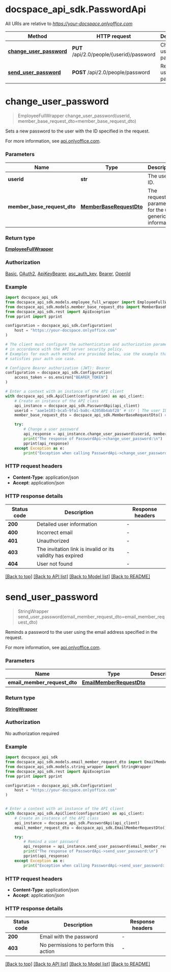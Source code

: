 # docspace_api_sdk.PasswordApi

All URIs are relative to *https://your-docspace.onlyoffice.com*

Method | HTTP request | Description
------------- | ------------- | -------------
[**change_user_password**](#change_user_password) | **PUT** /api/2.0/people/{userid}/password | Change a user password
[**send_user_password**](#send_user_password) | **POST** /api/2.0/people/password | Remind a user password


# **change_user_password**
> EmployeeFullWrapper change_user_password(userid, member_base_request_dto=member_base_request_dto)

Sets a new password to the user with the ID specified in the request.

For more information, see [api.onlyoffice.com]().

### Parameters


Name | Type | Description  | Notes
------------- | ------------- | ------------- | -------------
 **userid** | **str**| The user ID. | 
 **member_base_request_dto** | [**MemberBaseRequestDto**](MemberBaseRequestDto.md)| The request parameters for the user generic information. | [optional] 

### Return type

[**EmployeeFullWrapper**](EmployeeFullWrapper.md)

### Authorization

[Basic](../README.md#Basic), [OAuth2](../README.md#OAuth2), [ApiKeyBearer](../README.md#ApiKeyBearer), [asc_auth_key](../README.md#asc_auth_key), [Bearer](../README.md#Bearer), [OpenId](../README.md#OpenId)

### Example


```python
import docspace_api_sdk
from docspace_api_sdk.models.employee_full_wrapper import EmployeeFullWrapper
from docspace_api_sdk.models.member_base_request_dto import MemberBaseRequestDto
from docspace_api_sdk.rest import ApiException
from pprint import pprint

configuration = docspace_api_sdk.Configuration(
    host = "https://your-docspace.onlyoffice.com"
)

# The client must configure the authentication and authorization parameters
# in accordance with the API server security policy.
# Examples for each auth method are provided below, use the example that
# satisfies your auth use case.

# Configure Bearer authorization (JWT): Bearer
configuration = docspace_api_sdk.Configuration(
    access_token = os.environ["BEARER_TOKEN"]
)

# Enter a context with an instance of the API client
with docspace_api_sdk.ApiClient(configuration) as api_client:
    # Create an instance of the API class
    api_instance = docspace_api_sdk.PasswordApi(api_client)
    userid = 'aae1e103-bca5-9fa1-ba8c-42058b4abf28' # str | The user ID.
    member_base_request_dto = docspace_api_sdk.MemberBaseRequestDto() # MemberBaseRequestDto | The request parameters for the user generic information. (optional)

    try:
        # Change a user password
        api_response = api_instance.change_user_password(userid, member_base_request_dto=member_base_request_dto)
        print("The response of PasswordApi->change_user_password:\n")
        pprint(api_response)
    except Exception as e:
        print("Exception when calling PasswordApi->change_user_password: %s\n" % e)
```



### HTTP request headers

 - **Content-Type**: application/json
 - **Accept**: application/json


### HTTP response details

| Status code | Description | Response headers |
|-------------|-------------|------------------|
**200** | Detailed user information |  -  |
**400** | Incorrect email |  -  |
**401** | Unauthorized |  -  |
**403** | The invitation link is invalid or its validity has expired |  -  |
**404** | User not found |  -  |

[[Back to top]](#) [[Back to API list]](../README.md#documentation-for-api-endpoints) [[Back to Model list]](../README.md#documentation-for-models) [[Back to README]](../README.md)

# **send_user_password**
> StringWrapper send_user_password(email_member_request_dto=email_member_request_dto)

Reminds a password to the user using the email address specified in the request.

For more information, see [api.onlyoffice.com]().

### Parameters


Name | Type | Description  | Notes
------------- | ------------- | ------------- | -------------
 **email_member_request_dto** | [**EmailMemberRequestDto**](EmailMemberRequestDto.md)|  | [optional] 

### Return type

[**StringWrapper**](StringWrapper.md)

### Authorization

No authorization required

### Example


```python
import docspace_api_sdk
from docspace_api_sdk.models.email_member_request_dto import EmailMemberRequestDto
from docspace_api_sdk.models.string_wrapper import StringWrapper
from docspace_api_sdk.rest import ApiException
from pprint import pprint

configuration = docspace_api_sdk.Configuration(
    host = "https://your-docspace.onlyoffice.com"
)


# Enter a context with an instance of the API client
with docspace_api_sdk.ApiClient(configuration) as api_client:
    # Create an instance of the API class
    api_instance = docspace_api_sdk.PasswordApi(api_client)
    email_member_request_dto = docspace_api_sdk.EmailMemberRequestDto() # EmailMemberRequestDto |  (optional)

    try:
        # Remind a user password
        api_response = api_instance.send_user_password(email_member_request_dto=email_member_request_dto)
        print("The response of PasswordApi->send_user_password:\n")
        pprint(api_response)
    except Exception as e:
        print("Exception when calling PasswordApi->send_user_password: %s\n" % e)
```



### HTTP request headers

 - **Content-Type**: application/json
 - **Accept**: application/json


### HTTP response details

| Status code | Description | Response headers |
|-------------|-------------|------------------|
**200** | Email with the password |  -  |
**403** | No permissions to perform this action |  -  |

[[Back to top]](#) [[Back to API list]](../README.md#documentation-for-api-endpoints) [[Back to Model list]](../README.md#documentation-for-models) [[Back to README]](../README.md)

